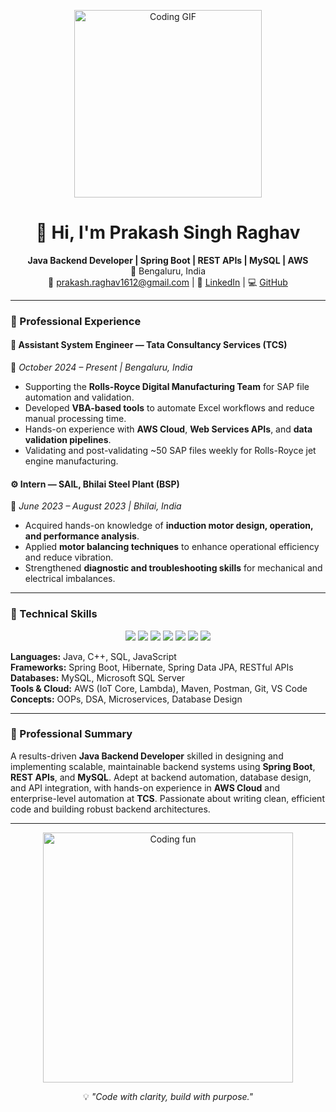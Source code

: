 <!-- Cool animated banner -->
<p align="center">
  <img src="https://media.giphy.com/media/qgQUggAC3Pfv687qPC/giphy.gif" width=300" alt="Coding GIF">
</p>

<h1 align="center">👋 Hi, I'm Prakash Singh Raghav</h1>

<p align="center">
  <b>Java Backend Developer | Spring Boot | REST APIs | MySQL | AWS</b><br>
  📍 Bengaluru, India <br>
  📧 <a href="mailto:prakash.raghav1612@gmail.com">prakash.raghav1612@gmail.com</a> |
  🔗 <a href="https://linkedin.com/in/prakash-singh-raghav">LinkedIn</a> |
  💻 <a href="https://github.com/1raghav6">GitHub</a>
</p>

---

### 💼 Professional Experience  

#### 🏢 Assistant System Engineer — Tata Consultancy Services (TCS)  
📅 *October 2024 – Present | Bengaluru, India*  
- Supporting the **Rolls-Royce Digital Manufacturing Team** for SAP file automation and validation.  
- Developed **VBA-based tools** to automate Excel workflows and reduce manual processing time.  
- Hands-on experience with **AWS Cloud**, **Web Services APIs**, and **data validation pipelines**.  
- Validating and post-validating ~50 SAP files weekly for Rolls-Royce jet engine manufacturing.  

#### ⚙️ Intern — SAIL, Bhilai Steel Plant (BSP)  
📅 *June 2023 – August 2023 | Bhilai, India*  
- Acquired hands-on knowledge of **induction motor design, operation, and performance analysis**.  
- Applied **motor balancing techniques** to enhance operational efficiency and reduce vibration.  
- Strengthened **diagnostic and troubleshooting skills** for mechanical and electrical imbalances.  

---

### 🧠 Technical Skills  

<p align="center">
  <img src="https://img.shields.io/badge/Java-%23ED8B00.svg?style=for-the-badge&logo=openjdk&logoColor=white" />
  <img src="https://img.shields.io/badge/Spring%20Boot-%236DB33F.svg?style=for-the-badge&logo=springboot&logoColor=white" />
  <img src="https://img.shields.io/badge/MySQL-%234479A1.svg?style=for-the-badge&logo=mysql&logoColor=white" />
  <img src="https://img.shields.io/badge/AWS-%23FF9900.svg?style=for-the-badge&logo=amazonaws&logoColor=white" />
  <img src="https://img.shields.io/badge/Maven-%23C71A36.svg?style=for-the-badge&logo=apachemaven&logoColor=white" />
  <img src="https://img.shields.io/badge/Postman-%23FF6C37.svg?style=for-the-badge&logo=postman&logoColor=white" />
  <img src="https://img.shields.io/badge/Git-%23F05033.svg?style=for-the-badge&logo=git&logoColor=white" />
</p>

**Languages:** Java, C++, SQL, JavaScript  
**Frameworks:** Spring Boot, Hibernate, Spring Data JPA, RESTful APIs  
**Databases:** MySQL, Microsoft SQL Server  
**Tools & Cloud:** AWS (IoT Core, Lambda), Maven, Postman, Git, VS Code  
**Concepts:** OOPs, DSA, Microservices, Database Design  

---

### 🧾 Professional Summary  

A results-driven **Java Backend Developer** skilled in designing and implementing scalable, maintainable backend systems using **Spring Boot**, **REST APIs**, and **MySQL**. Adept at backend automation, database design, and API integration, with hands-on experience in **AWS Cloud** and enterprise-level automation at **TCS**. Passionate about writing clean, efficient code and building robust backend architectures.  

---

<p align="center">
  <img src="https://media.giphy.com/media/26tn33aiTi1jkl6H6/giphy.gif" width="400" alt="Coding fun">
</p>

<p align="center">
  💡 <i>"Code with clarity, build with purpose."</i>
</p>
